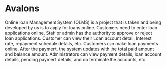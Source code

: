 # Avalons

Online loan Management System (OLMS) is a project that is taken 
and being developed by us is to apply for loans online. Customers 
need to enter loan applications online. Staff or admin has the 
authority to approve or reject loan applications. Customer can 
view their Loan account detail, Interest rate, repayment schedule 
details, etc. Customers can make loan payments online. After the 
payment, the system updates with the total paid amount and balance 
amount. Administrators can view payment details, loan account details, 
pending payment details, and do terminate the accounts, etc.
